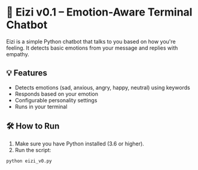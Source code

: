 # 🤖 Eizi v0.1 – Emotion-Aware Terminal Chatbot

Eizi is a simple Python chatbot that talks to you based on how you're feeling. It detects basic emotions from your message and replies with empathy.

## 💡 Features

- Detects emotions (sad, anxious, angry, happy, neutral) using keywords
- Responds based on your emotion
- Configurable personality settings
- Runs in your terminal

## 🛠 How to Run

1. Make sure you have Python installed (3.6 or higher).
2. Run the script:

```bash
python eizi_v0.py
